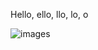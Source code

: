 Hello, ello, llo, lo, o

![images](https://user-images.githubusercontent.com/97484108/149262319-3234e938-da2d-459a-b024-42eeeb14f33f.jpeg)
